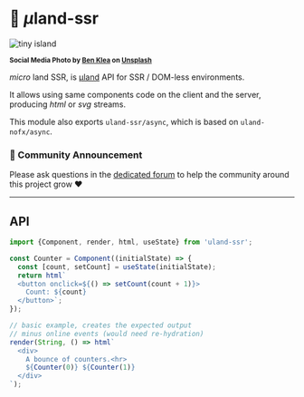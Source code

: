 # 🦄 <em>µ</em>land-ssr

![tiny island](https://raw.githubusercontent.com/WebReflection/uland/master/uland-head.jpg)

<sup>**Social Media Photo by [Ben Klea](https://unsplash.com/@benkleaphoto) on [Unsplash](https://unsplash.com/)**</sup>

*micro* land SSR, is [µland](https://github.com/WebReflection/uland#readme) API for SSR / DOM-less environments.

It allows using same components code on the client and the server, producing *html* or *svg* streams.

This module also exports `uland-ssr/async`, which is based on `uland-nofx/async`.


### 📣 Community Announcement

Please ask questions in the [dedicated forum](https://webreflection.boards.net/) to help the community around this project grow ♥

---

## API

```js
import {Component, render, html, useState} from 'uland-ssr';

const Counter = Component((initialState) => {
  const [count, setCount] = useState(initialState);
  return html`
  <button onclick=${() => setCount(count + 1)}>
    Count: ${count}
  </button>`;
});

// basic example, creates the expected output
// minus online events (would need re-hydration)
render(String, () => html`
  <div>
    A bounce of counters.<hr>
    ${Counter(0)} ${Counter(1)}
  </div>
`);
```
